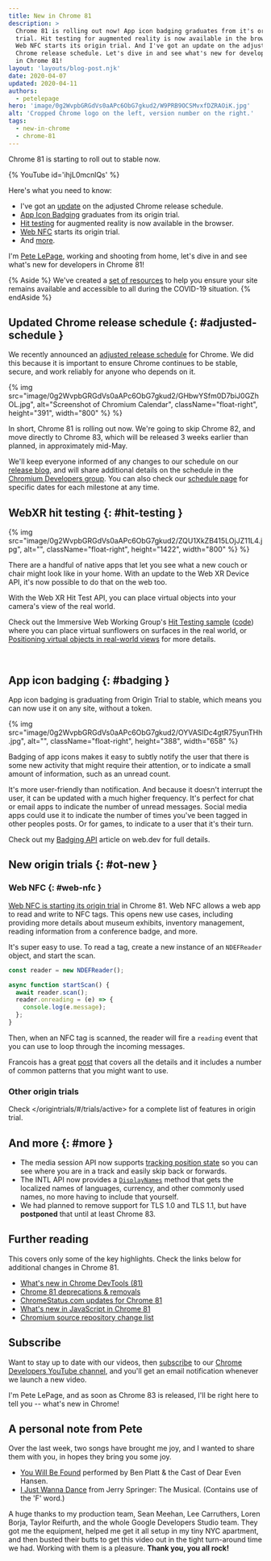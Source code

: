 ```yaml
---
title: New in Chrome 81
description: >
  Chrome 81 is rolling out now! App icon badging graduates from it's origin
  trial. Hit testing for augmented reality is now available in the browser.
  Web NFC starts its origin trial. And I've got an update on the adjusted
  Chrome release schedule. Let's dive in and see what's new for developers
  in Chrome 81!
layout: 'layouts/blog-post.njk'
date: 2020-04-07
updated: 2020-04-11
authors:
  - petelepage
hero: 'image/0g2WvpbGRGdVs0aAPc6ObG7gkud2/W9PRB9OCSMvxfDZRAOiK.jpg'
alt: 'Cropped Chrome logo on the left, version number on the right.'
tags:
  - new-in-chrome
  - chrome-81
---
```


Chrome 81 is starting to roll out to stable now.

{% YouTube id='ihjL0mcnlQs' %}

Here's what you need to know:

* I've got an [update](#adjusted-schedule) on the adjusted Chrome release
  schedule.
* [App Icon Badging](#badging) graduates from its origin trial.
* [Hit testing](#hit-testing) for augmented reality is now available in the
  browser.
* [Web NFC](#web-nfc) starts its origin trial.
* And [more](#more).

I'm [Pete LePage](https://twitter.com/petele), working and shooting from home,
let's dive in and see what's new for developers in Chrome 81!

{% Aside %}
We've created a [set of resources](https://web.dev/covid19) to help you
ensure your site remains available and accessible to all during the COVID-19
situation.
{% endAside %}

## Updated Chrome release schedule {: #adjusted-schedule }

We recently announced an [adjusted release schedule][sched-adjust] for Chrome.
We did this because it is important to ensure Chrome continues to be stable,
secure, and work reliably for anyone who depends on it.

{% img src="image/0g2WvpbGRGdVs0aAPc6ObG7gkud2/GHbwYSfm0D7biJ0GZhOL.jpg", alt="Screenshot of Chromium Calendar", className="float-right", height="391", width="800" %} %}

In short, Chrome 81 is rolling out now. We're going to skip Chrome 82, and move
directly to Chrome 83, which will be released 3 weeks earlier than planned,
in approximately mid-May.

We'll keep everyone informed of any changes to our schedule on our
[release blog][cr-release-blog], and will share additional details on the
schedule in the [Chromium Developers group][cr-dev]. You can also check our
[schedule page][cr-schedule] for specific dates for each milestone at any time.

[sched-adjust]: https://chromereleases.googleblog.com/2020/03/upcoming-chrome-and-chrome-os-releases.html
[cr-release-blog]: https://chromereleases.googleblog.com/
[cr-dev]: https://groups.google.com/a/chromium.org/g/chromium-dev
[cr-schedule]: https://chromiumdash.appspot.com/schedule

## WebXR hit testing {: #hit-testing }

{% img src="image/0g2WvpbGRGdVs0aAPc6ObG7gkud2/ZQU1XkZB415LOjJZ11L4.jpg", alt="", className="float-right", height="1422", width="800" %} %}

There are a handful of native apps that let you see what a new couch or chair
might look like in your home. With an update to the Web XR Device API, it's
now possible to do that on the web too.

With the Web XR Hit Test API, you can place virtual objects into your camera's
view of the real world.

Check out the Immersive Web Working Group's [Hit Testing sample][ht-sample]
([code][ht-sample-code]) where you can place virtual sunflowers on surfaces in
the real world, or [Positioning virtual objects in real-world views][hit-test-article]
for more details.

<br style="clear:both;">

## App icon badging {: #badging }

App icon badging is graduating from Origin Trial to stable, which means you
can now use it on any site, without a token.

{% img src="image/0g2WvpbGRGdVs0aAPc6ObG7gkud2/OYVASlDc4gtR75yunTHh.jpg", alt="", className="float-right", height="388", width="658" %}

Badging of app icons makes it easy to subtly notify the user that there is
some new activity that might require their attention, or to indicate a small
amount of information, such as an unread count.

It's more user-friendly than notification. And because it doesn't interrupt
the user, it can be updated with a much higher frequency. It's perfect for
chat or email apps to indicate the number of unread messages. Social media
apps could use it to indicate the number of times you've been tagged in other
peoples posts.  Or for games, to indicate to a user that it's their turn.

Check out my [Badging API][wd-badging] article on web.dev for full details.

## New origin trials {: #ot-new }

### Web NFC {: #web-nfc }

[Web NFC is starting its origin trial][nfc-ot] in Chrome 81. Web NFC allows a
web app to read and write to NFC tags. This opens new use cases, including
providing more details about museum exhibits, inventory management, reading
information from a conference badge, and more.

It's super easy to use. To read a tag, create a new instance of an `NDEFReader`
object, and start the scan.

```js
const reader = new NDEFReader();

async function startScan() {
  await reader.scan();
  reader.onreading = (e) => {
    console.log(e.message);
  };
}
```

Then, when an NFC tag is scanned, the reader will fire a `reading` event that you
can use to loop through the incoming messages.

Francois has a great [post][wd-nfc] that covers all the details and it
includes a number of common patterns that you might want to use.

### Other origin trials

Check </origintrials/#/trials/active> for
a complete list of features in origin trial.

## And more {: #more }

* The media session API now supports [tracking position state][ms-tracking] so
  you can see where you are in a track and easily skip back or forwards.
* The INTL API now provides a [`DisplayNames`][intl-display-names] method that
  gets the localized names of languages, currency, and other commonly used
  names, no more having to include that yourself.
* We had planned to remove support for TLS 1.0 and TLS 1.1, but have
  **postponed** that until at least Chrome 83.

## Further reading

This covers only some of the key highlights. Check the links below for
additional changes in Chrome 81.

* [What's new in Chrome DevTools (81)](https://developers.google.com/web/updates/2020/01/devtools)
* [Chrome 81 deprecations & removals](https://developers.google.com/web/updates/2020/02/chrome-81-deps-rems)
* [ChromeStatus.com updates for Chrome 81](https://www.chromestatus.com/features#milestone%3D81)
* [What's new in JavaScript in Chrome 81](https://v8.dev/blog/v8-release-81)
* [Chromium source repository change list](https://chromium.googlesource.com/chromium/src/+log/80.0.3987.87..81.0.4044.99)

## Subscribe

Want to stay up to date with our videos, then [subscribe](https://goo.gl/6FP1a5)
to our [Chrome Developers YouTube channel](https://www.youtube.com/user/ChromeDevelopers/),
and you'll get an email notification whenever we launch a new video.

I'm Pete LePage, and as soon as Chrome 83 is released, I'll be right
here to tell you -- what's new in Chrome!

## A personal note from Pete

Over the last week, two songs have brought me joy, and I wanted to share them
with you, in hopes they bring you some joy.

* [You Will Be Found](https://www.youtube.com/watch?v=_10msPMEick&t=113)
  performed by Ben Platt & the Cast of Dear Even Hansen.
* [I Just Wanna Dance](https://www.youtube.com/watch?v=PSeJ6wfqhsw)
  from Jerry Springer: The Musical. (Contains use of the 'F' word.)

A huge thanks to my production team, Sean Meehan, Lee Carruthers, Loren Borja,
Taylor Reifurth, and the whole Google Developers Studio team. They got me the
equipment, helped me get it all setup in my tiny NYC apartment, and then
busted their butts to get this video out in the tight turn-around time we had.
Working with them is a pleasure. **Thank you, you all rock!**

[nfc-ot]: /origintrials/#/view_trial/236438980436951041
[ms-tracking]: https://googlechrome.github.io/samples/media-session/video.html
[intl-display-names]: https://github.com/tc39/proposal-intl-displaynames
[wd-nfc]: https://web.dev/nfc/
[wd-badging]: https://web.dev/badging-api/
[ms-form]: https://blogs.windows.com/msedgedev/2019/10/15/form-controls-microsoft-edge-chromium/
[hit-test-article]: https://web.dev/ar-hit-test/
[ht-sample]: https://immersive-web.github.io/webxr-samples/hit-test.html
[ht-sample-code]: https://github.com/immersive-web/webxr-samples/blob/master/hit-test.html
[amazon-nfc-stickers]: https://www.amazon.com/s?k=nfc+stickers

